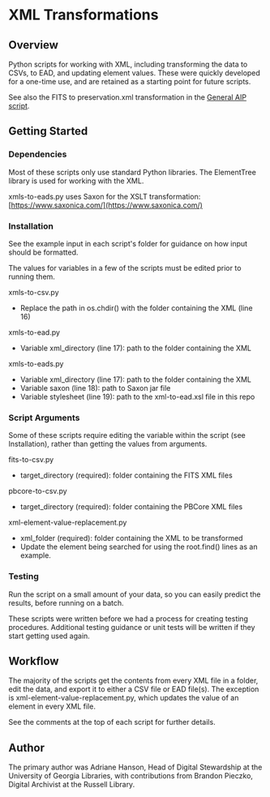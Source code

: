 # XML Transformations

## Overview

Python scripts for working with XML, including transforming the data to CSVs, to EAD, and updating element values.
These were quickly developed for a one-time use, and are retained as a starting point for future scripts.

See also the FITS to preservation.xml transformation in the [General AIP script](https://github.com/uga-libraries/general-aip).

## Getting Started

### Dependencies

Most of these scripts only use standard Python libraries.
The ElementTree library is used for working with the XML.

xmls-to-eads.py uses Saxon for the XSLT transformation: [https://www.saxonica.com/](https://www.saxonica.com/)

### Installation

See the example input in each script's folder for guidance on how input should be formatted.

The values for variables in a few of the scripts must be edited prior to running them.

xmls-to-csv.py
   * Replace the path in os.chdir() with the folder containing the XML (line 16)

xmls-to-ead.py
   * Variable xml_directory (line 17): path to the folder containing the XML

xmls-to-eads.py
   * Variable xml_directory (line 17): path to the folder containing the XML
   * Variable saxon (line 18): path to Saxon jar file
   * Variable stylesheet (line 19): path to the xml-to-ead.xsl file in this repo


### Script Arguments

Some of these scripts require editing the variable within the script (see Installation), 
rather than getting the values from arguments.

fits-to-csv.py
   * target_directory (required): folder containing the FITS XML files

pbcore-to-csv.py
   * target_directory (required): folder containing the PBCore XML files

xml-element-value-replacement.py
   * xml_folder (required): folder containing the XML to be transformed
   * Update the element being searched for using the root.find() lines as an example.

### Testing

Run the script on a small amount of your data, so you can easily predict the results, before running on a batch.

These scripts were written before we had a process for creating testing procedures.
Additional testing guidance or unit tests will be written if they start getting used again.

## Workflow

The majority of the scripts get the contents from every XML file in a folder, edit the data, 
and export it to either a CSV file or EAD file(s).
The exception is xml-element-value-replacement.py, which updates the value of an element in every XML file.

See the comments at the top of each script for further details.

## Author

The primary author was Adriane Hanson, Head of Digital Stewardship at the University of Georgia Libraries,
with contributions from Brandon Pieczko, Digital Archivist at the Russell Library.
